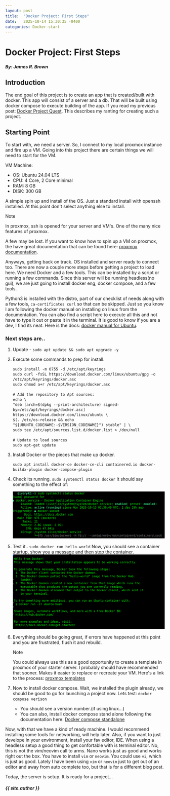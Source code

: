 ```yaml
---
layout: post
title:  "Docker Project: First Steps"
date:   2025-10-14 15:30:35 -0400
categories: Docker-start
---
```


# Docker Project: First Steps

#### *By: James R. Brown*

## Introduction

The end goal of this project is to create an app that is created/built with docker.  This app will consist of a server and a db.  That will be built using docker compose to execute building of the app.  If you read my previous post: [Docker Project Quest](https://surferjreb.github.io/ijb_tech_blog.github.io/2025/10/14/DockerProject.html).  This describes my ranting for creating such a project.  

## Starting Point

To start with, we need a server.  So, I connect to my local proxmox instance and fire up a VM.  Going into this project there are certain things we will need to start for the VM.

VM Machine:  
- OS: Ubuntu 24.04 LTS
- CPU: 4 Core, 2 Core minimal
- RAM: 8 GB
- DISK: 300 GB

A simple spin up and install of the OS.  Just a standard install with openssh installed.  At this point don't select anything else to install.

> [!NOTE]  
> In proxmox, ssh is opened for your server and VM's.  One of the many nice features of proxmox.

A few may be lost.  If you want to know how to spin up a VM on proxmox, the have great documentation that can be found here: [proxmox documentation](https://pve.proxmox.com/pve-docs/).  


Anyways, getting back on track.  OS installed and server ready to connect too.  There are now a couple more steps before getting a project to load here.  We need Docker and a few tools.  This can be installed by a script or running a few commands.  Since this server will be running headless(no gui), we are just going to install docker eng, docker compose, and a few tools.  

Python3 is installed with the distro, part of our checklist of needs along with a few tools, `ca-certificates curl` so that can be skipped.  Just so you know I am following the docker manual on installing on linux from the documentation.  You can also find a script here to execute all this and not have to type it out or paste it in the terminal.  It is good to know if you are a dev, I find its neat.  Here is the docs: [docker manual for Ubuntu](https://docs.docker.com/engine/install/ubuntu/).  

### Next steps are..

1. Update - `sudo apt update && sudo apt upgrade -y`
2. Execute some commands to prep for install.

    ```
    sudo install -m 0755 -d /etc/apt/keyrings
    sudo curl -fsSL https://download.docker.com/linux/ubuntu/gpg -o /etc/apt/keyrings/docker.asc
    sudo chmod a+r /etc/apt/keyrings/docker.asc

    # Add the repository to Apt sources:
    echo \
    "deb [arch=$(dpkg --print-architecture) signed-by=/etc/apt/keyrings/docker.asc] https://download.docker.com/linux/ubuntu \
    $(. /etc/os-release && echo "${UBUNTU_CODENAME:-$VERSION_CODENAME}") stable" | \
    sudo tee /etc/apt/sources.list.d/docker.list > /dev/null
    
    # Update to load sources
    sudo apt-get update

    ```

3. Install Docker or the pieces that make up docker.

    ```
    sudo apt install docker-ce docker-ce-cli containered.io docker-buildx-plugin docker-compose-plugin
    ```

4. Check its running.
    `sudo systemctl status docker`
    It should say something to the effect of:

    ![Docker service running](/assets/images/docker_running.png)

5. Test it..
    `sudo docker run hello-world`
    Now, you should see a container startup, show you a message and then stop the container.
    ![hello world ran in docker](/assets/images/docker_hello_world.png)

6. Everything should be going great, if errors have happened at this point and you are frustrated, flush it and rebuild.  
   
   > [!NOTE]  
   >  You could always use this as a good opportunity to create a template in proxmox of your starter server.  I probably should have recommended that sooner.  Makes it easier to replace or recreate your VM.  Here's a link to the process: [proxmox templates](https://pve.proxmox.com/pve-docs/chapter-qm.html#qm_templates)

7. Now to install docker compose.  Wait, we installed the plugin already, we should be good to go for launching a project now.  Lets test: `docker compose verison`
    - You should see a version number.(if using linux...)
    - You can also, install docker compose stand alone following the documentation here: [Docker compose standalone](https://docs.docker.com/compose/install/standalone/)

Now, with that we have a kind of ready machine.  I would recommend installing some tools for networking, will help later.  Also, if you want to just develope in your environment, install your fav editor, IDE.  When using a headless setup a good thing to get confortable with is terminal editor.  No, this is not the vim/neovim call to arms.  Nano works just as good and works right out the box.  You have to install `vim` or `neovim`.  You could use `vi`, which is just as good.  Lately I have been using `vim` or `neovim` just to get out of an editor and away from auto complete too, but that is for a different blog post.

Today, the server is setup.  It is ready for a project...

#### *{{ site.author }}*